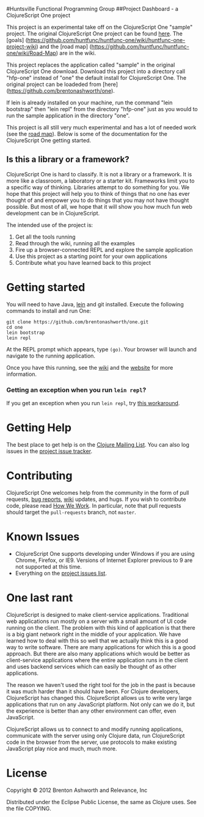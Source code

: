 #Huntsville Functional Programming Group 
##Project Dashboard - a ClojureScript One project

This project is an experimental take off on the ClojureScript One "sample" project. The original 
ClojureScript One project can be found [here](https://github.com/brentonashworth/one/wiki). The [goals] (https://github.com/huntfunc/huntfunc-one/wiki/huntfunc-one-project-wiki)
and the [road map] (https://github.com/huntfunc/huntfunc-one/wiki/Road-Map) are in the wiki.

This project replaces the application called "sample" in the original ClojureScript One download.
Download this project into a directory call "hfp-one" instead of "one" the default install for ClojureScript One.
The original project can be loadeded from [here] (https://github.com/brentonashworth/one).

If lein is already installed on your machine, run the command "lein bootstrap" then "lein repl" from the directory 
"hfp-one" just as you would to run the sample 
application in the directory "one".

This project is all still very much experimental and has a lot of needed work (see the [road map](https://github.com/huntfunc/huntfunc-one/wiki/Road-Map)). Below
is some of the documentation for the ClojureScript One getting started.

## Is this a library or a framework?

ClojureScript One is hard to classify. It is not a library or a
framework. It is more like a classroom, a laboratory or a starter
kit. Frameworks limit you to a specific way of thinking. Libraries
attempt to do something for you. We hope that this project will help
you to think of things that no one has ever thought of and empower you
to do things that you may not have thought possible. But most of all,
we hope that it will show you how much fun web development can be in
ClojureScript.

The intended use of the project is:
1. Get all the tools running
2. Read through the wiki, running all the examples
3. Fire up a browser-connected REPL and explore the sample application
3. Use this project as a starting point for your own applications
4. Contribute what you have learned back to this project

# Getting started

You will need to have Java, [lein][] and git installed. Execute the
following commands to install and run One:

    git clone https://github.com/brentonashworth/one.git
    cd one
    lein bootstrap
    lein repl

At the REPL prompt which appears, type `(go)`. Your browser will
launch and navigate to the running application.

Once you have this running, see the [wiki][] and the [website][] for
more information.

### Getting an exception when you run `lein repl`?

If you get an exception when you run `lein repl`, try 
[this workaround](https://github.com/brentonashworth/one/wiki/lein-repl-Problem-Workaround).

# Getting Help

The best place to get help is on the
[Clojure Mailing List](https://groups.google.com/group/clojure). You
can also log issues in the [project issue tracker][issues].

# Contributing

ClojureScript One welcomes help from the community in the form of pull
requests, [bug reports][issues], [wiki][wiki] updates, and hugs. If
you wish to contribute code, please read [How We Work][how-we-work].
In particular, note that pull requests should target the
`pull-requests` branch, not `master`.

# Known Issues

* ClojureScript One supports developing under Windows if you are using
  Chrome, Firefox, or IE9. Versions of Internet Explorer previous to 9
  are not supported at this time.
* Everything on the
  [project issues list](https://github.com/brentonashworth/one/issues).

# One last rant

ClojureScript is designed to make client-service
applications. Traditional web applications run mostly on a server with
a small amount of UI code running on the client. The problem with this
kind of application is that there is a big giant network right in the
middle of your application. We have learned how to deal with this so
well that we actually think this is a good way to write software. There
are many applications for which this is a good approach. But there are
also many applications which would be better as client-service applications
where the entire application runs in the client and uses backend services
which can easily be thought of as other applications.

The reason we haven't used the right tool for the job in the past is
because it was much harder than it should have been. For Clojure
developers, ClojureScript has changed this. ClojureScript allows us to
write very large applications that run on any JavaScript platform. Not
only can we do it, but the experience is better than any other
environment can offer, even JavaScript.

ClojureScript allows us to connect to and modify running
applications, communicate with the server using only Clojure data, run
ClojureScript code in the browser from the server, use protocols to
make existing JavaScript play nice and much, much more.

# License

Copyright © 2012 Brenton Ashworth and Relevance, Inc

Distributed under the Eclipse Public License, the same as Clojure uses. See the file COPYING.

[ClojureScript]: https://github.com/clojure/clojurescript
[lein]: https://github.com/technomancy/leiningen
[wiki]: https://github.com/brentonashworth/one/wiki
[website]: http://clojurescriptone.com
[how-we-work]: https://github.com/brentonashworth/one/wiki/HowWeWork
[issues]: https://github.com/brentonashworth/one/issues

